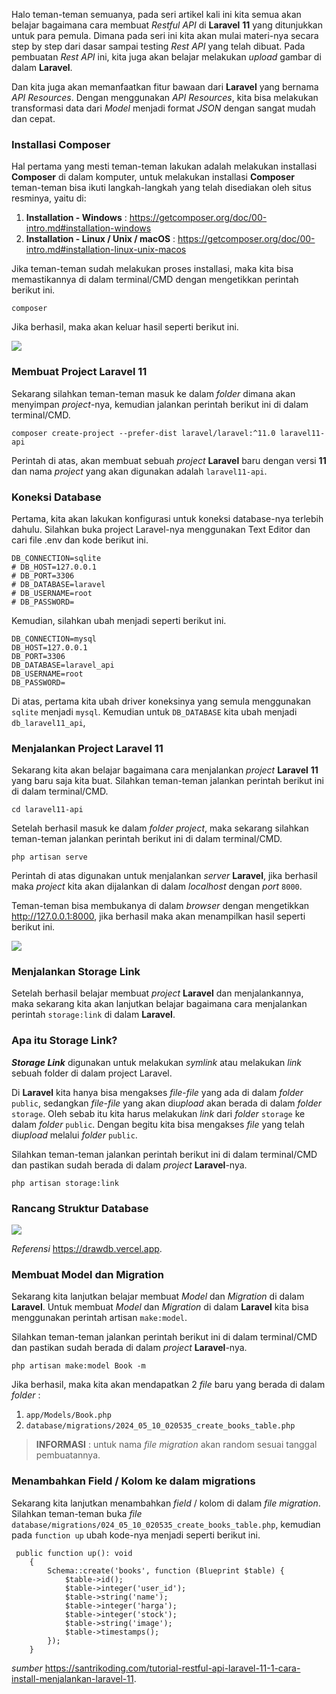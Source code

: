 <p>Halo teman-teman semuanya, pada seri artikel kali ini kita semua akan belajar bagaimana cara membuat <em>Restful</em> <em>API</em> di <strong>Laravel</strong> <strong>11</strong> yang ditunjukkan untuk para pemula. Dimana pada seri ini kita akan mulai materi-nya secara step by step dari dasar sampai testing <em>Rest</em> <em>API</em> yang telah dibuat. Pada pembuatan <em>Rest</em> <em>API</em> ini, kita juga akan belajar melakukan <em>upload</em> gambar di dalam <strong>Laravel</strong>.</p>
<p>Dan kita juga akan memanfaatkan fitur bawaan dari <strong>Laravel</strong> yang bernama <em>API</em> <em>Resources</em>. Dengan menggunakan <em>API</em> <em>Resources</em>, kita bisa melakukan transformasi data dari <em>Model</em> menjadi format <em>JSON</em> dengan sangat mudah dan cepat.</p>
<h3><a id="content-langkah-1---installasi-composer" href="#content-langkah-1---installasi-composer" class="heading-permalink" aria-hidden="true" title="Permalink"></a> Installasi Composer</h3>
<p>Hal pertama yang mesti teman-teman lakukan adalah melakukan installasi <strong>Composer</strong> di dalam komputer, untuk melakukan installasi <strong>Composer</strong> teman-teman bisa ikuti langkah-langkah yang telah disediakan oleh situs resminya, yaitu di:</p>
<ol>
<li>
<strong>Installation - Windows</strong> : <a href="https://getcomposer.org/doc/00-intro.md#installation-windows">https://getcomposer.org/doc/00-intro.md#installation-windows</a>
</li>
<li>
<strong>Installation - Linux / Unix / macOS</strong> : <a href="https://getcomposer.org/doc/00-intro.md#installation-linux-unix-macos">https://getcomposer.org/doc/00-intro.md#installation-linux-unix-macos</a>
</li>
</ol>
<p>Jika teman-teman sudah melakukan proses installasi, maka kita bisa memastikannya di dalam terminal/CMD dengan mengetikkan perintah berikut ini.</p>

```
composer
```

<p>Jika berhasil, maka akan keluar hasil seperti berikut ini.</p>

![](https://i.imgur.com/cRBIxP2.png)

<h3><a id="content-langkah-2---membuat-project-laravel-11" href="#content-langkah-2---membuat-project-laravel-11" class="heading-permalink" aria-hidden="true" title="Permalink"></a> Membuat Project Laravel 11</h3>
<p>Sekarang silahkan teman-teman masuk ke dalam <em>folder</em> dimana akan menyimpan <em>project</em>-nya, kemudian jalankan perintah berikut ini di dalam terminal/CMD.</p>

```
composer create-project --prefer-dist laravel/laravel:^11.0 laravel11-api
```
<p>Perintah di atas, akan membuat sebuah <em>project</em> <strong>Laravel</strong> baru dengan versi <strong>11</strong> dan nama <em>project</em> yang akan digunakan adalah <code>laravel11-api</code>.</p>
<h3><a id="content-langkah-2---membuat-project-laravel-11" href="#content-langkah-2---membuat-project-laravel-11" class="heading-permalink" aria-hidden="true" title="Permalink"></a> Koneksi Database</h3>
Pertama, kita akan lakukan konfigurasi untuk koneksi database-nya terlebih dahulu. Silahkan buka project Laravel-nya menggunakan Text Editor dan cari file .env dan kode berikut ini.

```
DB_CONNECTION=sqlite
# DB_HOST=127.0.0.1
# DB_PORT=3306
# DB_DATABASE=laravel
# DB_USERNAME=root
# DB_PASSWORD=
```

Kemudian, silahkan ubah menjadi seperti berikut ini.

```
DB_CONNECTION=mysql
DB_HOST=127.0.0.1
DB_PORT=3306
DB_DATABASE=laravel_api
DB_USERNAME=root
DB_PASSWORD=
```

<p>Di atas, pertama kita ubah driver koneksinya yang semula menggunakan <code>sqlite</code> menjadi <code>mysql</code>. Kemudian untuk <code>DB_DATABASE</code> kita ubah menjadi <code>db_laravel11_api</code>,</p>

<h3><a id="content-langkah-3---menjalankan-project-laravel-11" href="#content-langkah-3---menjalankan-project-laravel-11" class="heading-permalink" aria-hidden="true" title="Permalink"></a>Menjalankan Project Laravel 11</h3>
<p>Sekarang kita akan belajar bagaimana cara menjalankan <em>project</em> <strong>Laravel</strong> <strong>11</strong> yang baru saja kita buat. Silahkan teman-teman jalankan perintah berikut ini di dalam terminal/CMD.</p>

```
cd laravel11-api
```

<p>Setelah berhasil masuk ke dalam <em>folder</em> <em>project</em>, maka sekarang silahkan teman-teman jalankan perintah berikut ini di dalam terminal/CMD.</p>

```
php artisan serve
```
<p>Perintah di atas digunakan untuk menjalankan <em>server</em> <strong>Laravel</strong>, jika berhasil maka <em>project</em> kita akan dijalankan di dalam <em>localhost</em> dengan <em>port</em> <code>8000</code>.</p>
<p>Teman-teman bisa membukanya di dalam <em>browser</em> dengan mengetikkan <a href="http://127.0.0.1:8000" target="_blank">http://127.0.0.1:8000</a>, jika berhasil maka akan menampilkan hasil seperti berikut ini.</p>

![](https://i.imgur.com/b34ZUNM.png)

<h3><a id="content-langkah-4---menjalankan-storage-link" href="#content-langkah-4---menjalankan-storage-link" class="heading-permalink" aria-hidden="true" title="Permalink"></a>Menjalankan Storage Link</h3>
<p>Setelah berhasil belajar membuat <em>project</em> <strong>Laravel</strong> dan menjalankannya, maka sekarang kita akan lanjutkan belajar bagaimana cara menjalankan perintah <code>storage:link</code> di dalam <strong>Laravel</strong>.</p>
<h3><a id="content-apa-itu-storage-link" href="#content-apa-itu-storage-link" class="heading-permalink" aria-hidden="true" title="Permalink"></a>Apa itu Storage Link?</h3>
<p><strong><em>Storage</em> <em>Link</em></strong> digunakan untuk melakukan <em>symlink</em> atau melakukan <em>link</em> sebuah folder di dalam project Laravel.</p>
<p>Di <strong>Laravel</strong> kita hanya bisa mengakses <em>file</em>-<em>file</em> yang ada di dalam <em>folder</em> <code>public</code>, sedangkan <em>file</em>-<em>file</em> yang akan di<em>upload</em> akan berada di dalam <em>folder</em> <code>storage</code>. Oleh sebab itu kita harus melakukan <em>link</em> dari <em>folder</em> <code>storage</code> ke dalam <em>folder</em> <code>public</code>. Dengan begitu kita bisa mengakses <em>file</em> yang telah di<em>upload</em> melalui <em>folder</em> <code>public</code>.</p>
<p>Silahkan teman-teman jalankan perintah berikut ini di dalam terminal/CMD dan pastikan sudah berada di dalam <em>project</em> <strong>Laravel</strong>-nya.</p>

```
php artisan storage:link
```

<h3>Rancang Struktur Database</h3>

![](https://i.imgur.com/I4Fteiz.png)

<p><em>Referensi</em>  <a href="https://drawdb.vercel.app" target="_blank">https://drawdb.vercel.app</a>.</p>
<h3>Membuat Model dan Migration</h3>
<p>Sekarang kita lanjutkan belajar membuat <em>Model</em> dan <em>Migration</em> di dalam <strong>Laravel</strong>. Untuk membuat <em>Model</em> dan <em>Migration</em> di dalam <strong>Laravel</strong> kita bisa menggunakan perintah artisan <code>make:model</code>.</p>
<p>Silahkan teman-teman jalankan perintah berikut ini di dalam terminal/CMD dan pastikan sudah berada di dalam <em>project</em> <strong>Laravel</strong>-nya.</p>

```
php artisan make:model Book -m
```

<p>Jika berhasil, maka kita akan mendapatkan 2 <em>file</em> baru yang berada di dalam <em>folder</em> :</p>

<ol>
<li>
<code>app/Models/Book.php</code>
</li>
<li>
<code>database/migrations/2024_05_10_020535_create_books_table.php</code>
</li>
</ol>

<blockquote>
<p><strong>INFORMASI</strong> : untuk nama <em>file</em> <em>migration</em> akan random sesuai tanggal pembuatannya.</p>
</blockquote>

<h3><a id="content-langkah-3---menambahkan-field--kolom" href="#content-langkah-3---menambahkan-field--kolom" class="heading-permalink" aria-hidden="true" title="Permalink"></a>Menambahkan Field / Kolom ke dalam migrations</h3>

<p>Sekarang kita lanjutkan menambahkan <em>field</em> / kolom di dalam <em>file</em> <em>migration</em>. Silahkan teman-teman buka <em>file</em> <code>database/migrations/024_05_10_020535_create_books_table.php</code>, kemudian pada <code>function up</code> ubah kode-nya menjadi seperti berikut ini.</p>

```
 public function up(): void
    {
        Schema::create('books', function (Blueprint $table) {
            $table->id();
            $table->integer('user_id');
            $table->string('name');
            $table->integer('harga');
            $table->integer('stock');
            $table->string('image');
            $table->timestamps();
        });
    }
```

<p><em>sumber</em>  <a href="https://santrikoding.com/tutorial-restful-api-laravel-11-1-cara-install-menjalankan-laravel-11" target="_blank">https://santrikoding.com/tutorial-restful-api-laravel-11-1-cara-install-menjalankan-laravel-11</a>.</p>
